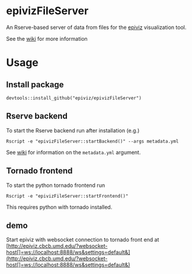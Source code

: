 # epivizFileServer

An Rserve-based server of data from files for the [epiviz](http://epiviz.org) visualization tool.

See the [wiki](https://github.com/epiviz/epivizFileServer/wiki) for more information

# Usage

## Install package

```{r}
devtools::install_github("epiviz/epivizFileServer")
```

## Rserve backend

To start the Rserve backend run after installation (e.g.)

```{bash}
Rscript -e "epivizFileServer::startBackend()" --args metadata.yml
```

See [wiki](https://github.com/epiviz/epivizFileServer/wiki) for information on the `metadata.yml` argument.

## Tornado frontend

To start the python tornado frontend run

```{bash}
Rscript -e "epivizFileServer::startFrontend()"
```

This requires python with tornado installed.

## demo

Start epiviz with websocket connection to tornado front end at [http://epiviz.cbcb.umd.edu/?websocket-host[]=ws://localhost:8888/ws&settings=default&](http://epiviz.cbcb.umd.edu/?websocket-host[]=ws://localhost:8888/ws&settings=default&)
